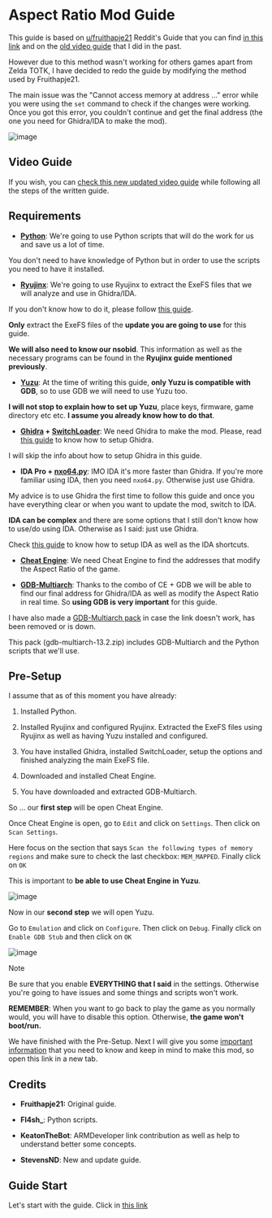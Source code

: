 # Aspect Ratio Mod Guide

This guide is based on [u/fruithapje21](https://www.reddit.com/user/fruithapje21/) Reddit's  Guide that you can find [in this link](https://www.reddit.com/r/totkmods/comments/149lpz5/a_guide_on_how_to_create_asmpatches_for_nintendo/) and on the [old video guide](https://youtu.be/_lzU1HAasjo?si=TsgxtTBitjAoiCn1) that I did in the past.

However due to this method wasn't working for others games apart from Zelda TOTK, I have decided to redo the guide by modifying the method used by Fruithapje21.

The main issue was the "Cannot access memory at address ..." error while you were using the `set` command to check if the changes were working. Once you got this error, you couldn't continue and get the final address (the one you need for Ghidra/IDA to make the mod).

![image](https://i.imgur.com/e4ojT4l.png)

## Video Guide

If you wish, you can [check this new updated video guide](https://youtu.be/yV85AgYlE5c?si=7mA8F0ejHxNBmbds) while following all the steps of the written guide. 

## Requirements

- **[Python](https://www.python.org/downloads/)**: We're going to use Python scripts that will do the work for us and save us a lot of time. 

You don't need to have knowledge of Python but in order to use the scripts you need to have it installed.

- **[Ryujinx](https://ryujinx.org/download)**: We're going to use Ryujinx to extract the ExeFS files that we will analyze and use in Ghidra/IDA. 

If you don't know how to do it, please follow [this guide](https://github.com/StevensND/ghidra-port-mods-guide/blob/main/Ghidra/RyujinxSteps.md). 

**Only** extract the ExeFS files of the **update you are going to use** for this guide.

**We will also need to know our nsobid**. This information as well as the necessary programs can be found in the **Ryujinx guide mentioned previously**.

- **[Yuzu](https://yuzu-emu.org/downloads/#windows)**: At the time of writing this guide, **only Yuzu is compatible with GDB**, so to use GDB we will need to use Yuzu too.

**I will not stop to explain how to set up Yuzu**, place keys, firmware, game directory etc etc. **I assume you already know how to do that**.

- **[Ghidra](https://github.com/NationalSecurityAgency/ghidra/releases) + [SwitchLoader](https://github.com/StevensND/Ghidra-Switch-Loader/releases)**: We need Ghidra to make the mod. Please, read [this guide](https://github.com/StevensND/ghidra-port-mods-guide/blob/main/Ghidra/SetupGhidra.md) to know how to setup Ghidra. 

I will skip the info about how to setup Ghidra in this guide.

- **IDA Pro + [nxo64.py](https://github.com/reswitched/loaders/blob/master/nxo64.py)**: IMO IDA it's more faster than Ghidra. If you're more familiar using IDA, then you need `nxo64.py`. Otherwise just use Ghidra.

My advice is to use Ghidra the first time to follow this guide and once you have everything clear or when you want to update the mod, switch to IDA. 

**IDA can be complex** and there are some options that I still don't know how to use/do using IDA. Otherwise as I said: just use Ghidra.

Check [this guide](https://github.com/StevensND/ghidra-port-mods-guide/tree/main/IDA/Setup) to know how to setup IDA as well as the IDA shortcuts.

- **[Cheat Engine](https://www.cheatengine.org/)**: We need Cheat Engine to find the addresses that modify the Aspect Ratio of the game.

- **[GDB-Multiarch](https://static.grumpycoder.net/pixel/gdb-multiarch-windows/)**: Thanks to the combo of CE + GDB we will be able to find our final address for Ghidra/IDA as well as modify the Aspect Ratio in real time. So **using GDB is very important** for this guide.

I have also made a [GDB-Multiarch pack](https://github.com/StevensND/ghidra-port-mods-guide/tree/main/Aspect%20Ratio%20Mod%20Guide/Files%20Required) in case the link doesn't work, has been removed or is down. 

This pack (gdb-multiarch-13.2.zip) includes GDB-Multiarch and the Python scripts that we'll use.

## Pre-Setup

I assume that as of this moment you have already:

1. Installed Python.

2. Installed Ryujinx and configured Ryujinx. Extracted the ExeFS files using Ryujinx as well as having Yuzu installed and configured.

3. You have installed Ghidra, installed SwitchLoader, setup the options and finished analyzing the main ExeFS file.

4. Downloaded and installed Cheat Engine.

5. You have downloaded and extracted GDB-Multiarch.

So ... our **first step** will be open Cheat Engine.

Once Cheat Engine is open, go to `Edit` and click on `Settings`. Then click on `Scan Settings`.

Here focus on the section that says `Scan the following types of memory regions` and make sure to check the last checkbox: `MEM_MAPPED`. Finally click on `OK`

This is important to **be able to use Cheat Engine in Yuzu**.

![image](https://i.imgur.com/0uBe6Ue.png)

Now in our **second step** we will open Yuzu. 

Go to `Emulation` and click on `Configure`. Then click on `Debug`. Finally click on `Enable GDB Stub` and then click on `OK`

![image](https://i.imgur.com/LcUWQ1V.png)

> [!NOTE]
Be sure that you enable **EVERYTHING that I said** in the settings. Otherwise you're going to have issues and some things and scripts won't work.

**REMEMBER**: When you want to go back to play the game as you normally would, you will have to disable this option. Otherwise, **the game won't boot/run.**

We have finished with the Pre-Setup. Next I will give you some [important information](https://github.com/StevensND/ghidra-port-mods-guide/tree/main/Aspect%20Ratio%20Mod%20Guide/Info) that you need to know and keep in mind to make this mod, so open this link in a new tab.

## Credits

- **Fruithapje21:** Original guide.

- **Fl4sh_**: Python scripts.

- **KeatonTheBot**: ARMDeveloper link contribution as well as help to understand better some concepts.

- **StevensND**: New and update guide.

## Guide Start

Let's start with the guide. Click in [this link](https://github.com/StevensND/ghidra-port-mods-guide/blob/main/Aspect%20Ratio%20Mod%20Guide/Steps/Finding%20CE%20Values.md)
